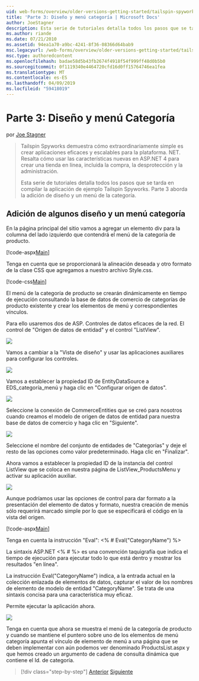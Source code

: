 ```yaml
---
uid: web-forms/overview/older-versions-getting-started/tailspin-spyworks/tailspin-spyworks-part-3
title: 'Parte 3: Diseño y menú categoría | Microsoft Docs'
author: JoeStagner
description: Esta serie de tutoriales detalla todos los pasos que se tarda en compilar la aplicación de ejemplo Tailspin Spyworks. Parte 3 aborda la adición de diseño y un menú de la categoría.
ms.author: riande
ms.date: 07/21/2010
ms.assetid: 94ea1a70-a9bc-4241-8f36-08366d64bab9
msc.legacyurl: /web-forms/overview/older-versions-getting-started/tailspin-spyworks/tailspin-spyworks-part-3
msc.type: authoredcontent
ms.openlocfilehash: badae58d5b43fb2674f4918f54f999ff48d0b5b0
ms.sourcegitcommit: 0f1119340e4464720cfd16d0ff15764746ea1fea
ms.translationtype: MT
ms.contentlocale: es-ES
ms.lasthandoff: 04/09/2019
ms.locfileid: "59418019"
---
```

# <a name="part-3-layout-and-category-menu"></a>Parte 3: Diseño y menú Categoría

por [Joe Stagner](https://github.com/JoeStagner)

> Tailspin Spyworks demuestra cómo extraordinariamente simple es crear aplicaciones eficaces y escalables para la plataforma. NET. Resalta cómo usar las características nuevas en ASP.NET 4 para crear una tienda en línea, incluida la compra, la desprotección y la administración.
> 
> Esta serie de tutoriales detalla todos los pasos que se tarda en compilar la aplicación de ejemplo Tailspin Spyworks. Parte 3 aborda la adición de diseño y un menú de la categoría.


## <a id="_Toc260221669"></a>  Adición de algunos diseño y un menú categoría

En la página principal del sitio vamos a agregar un elemento div para la columna del lado izquierdo que contendrá el menú de la categoría de producto.

[!code-aspx[Main](tailspin-spyworks-part-3/samples/sample1.aspx)]

Tenga en cuenta que se proporcionará la alineación deseada y otro formato de la clase CSS que agregamos a nuestro archivo Style.css.

[!code-css[Main](tailspin-spyworks-part-3/samples/sample2.css)]

El menú de la categoría de producto se crearán dinámicamente en tiempo de ejecución consultando la base de datos de comercio de categorías de producto existente y crear los elementos de menú y correspondientes vínculos.

Para ello usaremos dos de ASP. Controles de datos eficaces de la red. El control de "Origen de datos de entidad" y el control "ListView".

![](tailspin-spyworks-part-3/_static/image1.jpg)

Vamos a cambiar a la "Vista de diseño" y usar las aplicaciones auxiliares para configurar los controles.

![](tailspin-spyworks-part-3/_static/image2.jpg)

Vamos a establecer la propiedad ID de EntityDataSource a EDS\_categoría\_menú y haga clic en "Configurar origen de datos".

![](tailspin-spyworks-part-3/_static/image3.jpg)

Seleccione la conexión de CommerceEntities que se creó para nosotros cuando creamos el modelo de origen de datos de entidad para nuestra base de datos de comercio y haga clic en "Siguiente".

![](tailspin-spyworks-part-3/_static/image4.jpg)

Seleccione el nombre del conjunto de entidades de "Categorías" y deje el resto de las opciones como valor predeterminado. Haga clic en "Finalizar".

Ahora vamos a establecer la propiedad ID de la instancia del control ListView que se coloca en nuestra página de ListView\_ProductsMenu y activar su aplicación auxiliar.

![](tailspin-spyworks-part-3/_static/image5.jpg)

Aunque podríamos usar las opciones de control para dar formato a la presentación del elemento de datos y formato, nuestra creación de menús sólo requerirá marcado simple por lo que se especificará el código en la vista del origen.

[!code-aspx[Main](tailspin-spyworks-part-3/samples/sample3.aspx)]

Tenga en cuenta la instrucción "Eval": &lt;% # Eval("CategoryName") %&gt;

La sintaxis ASP.NET &lt;% # %&gt; es una convención taquigrafía que indica el tiempo de ejecución para ejecutar todo lo que está dentro y mostrar los resultados "en línea".

La instrucción Eval("CategoryName") indica, a la entrada actual en la colección enlazada de elementos de datos, capturar el valor de los nombres de elemento de modelo de entidad "CategoryName". Se trata de una sintaxis concisa para una característica muy eficaz.

Permite ejecutar la aplicación ahora.

![](tailspin-spyworks-part-3/_static/image6.jpg)

Tenga en cuenta que ahora se muestra el menú de la categoría de producto y cuando se mantiene el puntero sobre uno de los elementos de menú categoría apunta el vínculo de elemento de menú a una página que se deben implementar con aún podemos ver denominado ProductsList.aspx y que hemos creado un argumento de cadena de consulta dinámica que contiene el  Id. de categoría.

> [!div class="step-by-step"]
> [Anterior](tailspin-spyworks-part-2.md)
> [Siguiente](tailspin-spyworks-part-4.md)

